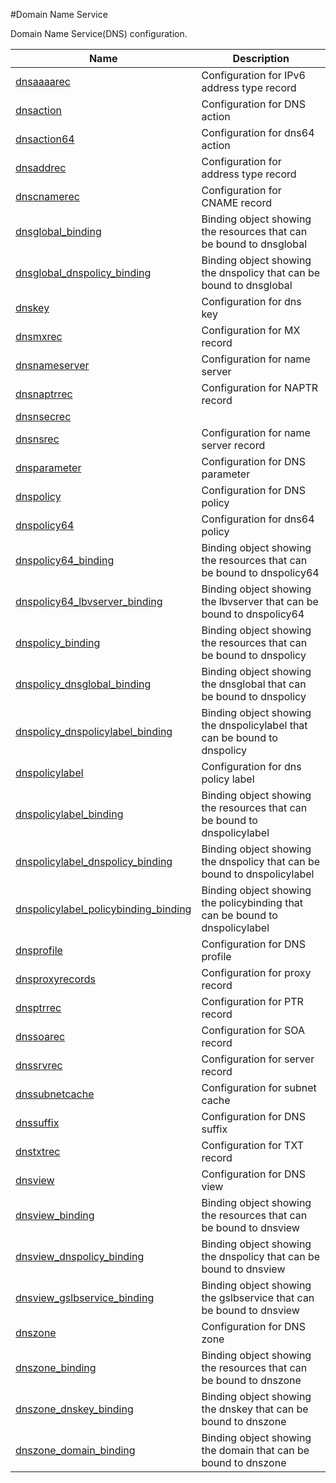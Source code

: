 #Domain Name Service

Domain Name Service(DNS) configuration.


<table><thead><tr><th>Name</th><th>Description</th></tr></thead><tbody><tr><td><a href=".././dnsaaaarec/dnsaaaarec/">dnsaaaarec</a></td><td>Configuration for IPv6 address type record</td></tr><tr><td><a href=".././dnsaction/dnsaction/">dnsaction</a></td><td>Configuration for DNS action</td></tr><tr><td><a href=".././dnsaction64/dnsaction64/">dnsaction64</a></td><td>Configuration for dns64 action</td></tr><tr><td><a href=".././dnsaddrec/dnsaddrec/">dnsaddrec</a></td><td>Configuration for address type record</td></tr><tr><td><a href=".././dnscnamerec/dnscnamerec/">dnscnamerec</a></td><td>Configuration for CNAME record</td></tr><tr><td><a href=".././dnsglobal_binding/dnsglobal_binding/">dnsglobal_binding</a></td><td>Binding object showing the resources that can be bound to dnsglobal</td></tr><tr><td><a href=".././dnsglobal_dnspolicy_binding/dnsglobal_dnspolicy_binding/">dnsglobal_dnspolicy_binding</a></td><td>Binding object showing the dnspolicy that can be bound to dnsglobal</td></tr><tr><td><a href=".././dnskey/dnskey/">dnskey</a></td><td>Configuration for dns key</td></tr><tr><td><a href=".././dnsmxrec/dnsmxrec/">dnsmxrec</a></td><td>Configuration for MX record</td></tr><tr><td><a href=".././dnsnameserver/dnsnameserver/">dnsnameserver</a></td><td>Configuration for name server</td></tr><tr><td><a href=".././dnsnaptrrec/dnsnaptrrec/">dnsnaptrrec</a></td><td>Configuration for NAPTR record</td></tr><tr><td><a href=".././dnsnsecrec/dnsnsecrec/">dnsnsecrec</a></td><td></td></tr><tr><td><a href=".././dnsnsrec/dnsnsrec/">dnsnsrec</a></td><td>Configuration for name server record</td></tr><tr><td><a href=".././dnsparameter/dnsparameter/">dnsparameter</a></td><td>Configuration for DNS parameter</td></tr><tr><td><a href=".././dnspolicy/dnspolicy/">dnspolicy</a></td><td>Configuration for DNS policy</td></tr><tr><td><a href=".././dnspolicy64/dnspolicy64/">dnspolicy64</a></td><td>Configuration for dns64 policy</td></tr><tr><td><a href=".././dnspolicy64_binding/dnspolicy64_binding/">dnspolicy64_binding</a></td><td>Binding object showing the resources that can be bound to dnspolicy64</td></tr><tr><td><a href=".././dnspolicy64_lbvserver_binding/dnspolicy64_lbvserver_binding/">dnspolicy64_lbvserver_binding</a></td><td>Binding object showing the lbvserver that can be bound to dnspolicy64</td></tr><tr><td><a href=".././dnspolicy_binding/dnspolicy_binding/">dnspolicy_binding</a></td><td>Binding object showing the resources that can be bound to dnspolicy</td></tr><tr><td><a href=".././dnspolicy_dnsglobal_binding/dnspolicy_dnsglobal_binding/">dnspolicy_dnsglobal_binding</a></td><td>Binding object showing the dnsglobal that can be bound to dnspolicy</td></tr><tr><td><a href=".././dnspolicy_dnspolicylabel_binding/dnspolicy_dnspolicylabel_binding/">dnspolicy_dnspolicylabel_binding</a></td><td>Binding object showing the dnspolicylabel that can be bound to dnspolicy</td></tr><tr><td><a href=".././dnspolicylabel/dnspolicylabel/">dnspolicylabel</a></td><td>Configuration for dns policy label</td></tr><tr><td><a href=".././dnspolicylabel_binding/dnspolicylabel_binding/">dnspolicylabel_binding</a></td><td>Binding object showing the resources that can be bound to dnspolicylabel</td></tr><tr><td><a href=".././dnspolicylabel_dnspolicy_binding/dnspolicylabel_dnspolicy_binding/">dnspolicylabel_dnspolicy_binding</a></td><td>Binding object showing the dnspolicy that can be bound to dnspolicylabel</td></tr><tr><td><a href=".././dnspolicylabel_policybinding_binding/dnspolicylabel_policybinding_binding/">dnspolicylabel_policybinding_binding</a></td><td>Binding object showing the policybinding that can be bound to dnspolicylabel</td></tr><tr><td><a href=".././dnsprofile/dnsprofile/">dnsprofile</a></td><td>Configuration for DNS profile</td></tr><tr><td><a href=".././dnsproxyrecords/dnsproxyrecords/">dnsproxyrecords</a></td><td>Configuration for proxy record</td></tr><tr><td><a href=".././dnsptrrec/dnsptrrec/">dnsptrrec</a></td><td>Configuration for PTR record</td></tr><tr><td><a href=".././dnssoarec/dnssoarec/">dnssoarec</a></td><td>Configuration for SOA record</td></tr><tr><td><a href=".././dnssrvrec/dnssrvrec/">dnssrvrec</a></td><td>Configuration for server record</td></tr><tr><td><a href=".././dnssubnetcache/dnssubnetcache/">dnssubnetcache</a></td><td>Configuration for subnet cache</td></tr><tr><td><a href=".././dnssuffix/dnssuffix/">dnssuffix</a></td><td>Configuration for DNS suffix</td></tr><tr><td><a href=".././dnstxtrec/dnstxtrec/">dnstxtrec</a></td><td>Configuration for TXT record</td></tr><tr><td><a href=".././dnsview/dnsview/">dnsview</a></td><td>Configuration for DNS view</td></tr><tr><td><a href=".././dnsview_binding/dnsview_binding/">dnsview_binding</a></td><td>Binding object showing the resources that can be bound to dnsview</td></tr><tr><td><a href=".././dnsview_dnspolicy_binding/dnsview_dnspolicy_binding/">dnsview_dnspolicy_binding</a></td><td>Binding object showing the dnspolicy that can be bound to dnsview</td></tr><tr><td><a href=".././dnsview_gslbservice_binding/dnsview_gslbservice_binding/">dnsview_gslbservice_binding</a></td><td>Binding object showing the gslbservice that can be bound to dnsview</td></tr><tr><td><a href=".././dnszone/dnszone/">dnszone</a></td><td>Configuration for DNS zone</td></tr><tr><td><a href=".././dnszone_binding/dnszone_binding/">dnszone_binding</a></td><td>Binding object showing the resources that can be bound to dnszone</td></tr><tr><td><a href=".././dnszone_dnskey_binding/dnszone_dnskey_binding/">dnszone_dnskey_binding</a></td><td>Binding object showing the dnskey that can be bound to dnszone</td></tr><tr><td><a href=".././dnszone_domain_binding/dnszone_domain_binding/">dnszone_domain_binding</a></td><td>Binding object showing the domain that can be bound to dnszone</td></tr></tbody></table>
